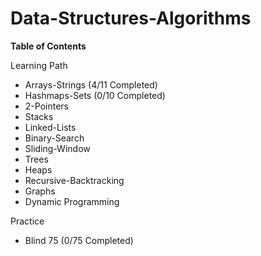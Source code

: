 # Data-Structures-Algorithms

**Table of Contents**
  
Learning Path
  - Arrays-Strings (4/11 Completed)
  - Hashmaps-Sets (0/10 Completed)
  - 2-Pointers
  - Stacks
  - Linked-Lists
  - Binary-Search
  - Sliding-Window
  - Trees
  - Heaps
  - Recursive-Backtracking
  - Graphs
  - Dynamic Programming
  
Practice
  - Blind 75 (0/75 Completed)
